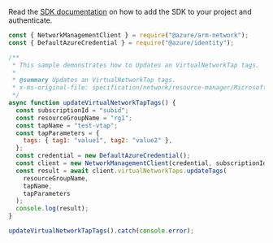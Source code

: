 Read the [SDK documentation](https://github.com/Azure/azure-sdk-for-js/blob/%40azure%2Farm-network_27.0.0/sdk/network/arm-network/README.md) on how to add the SDK to your project and authenticate.

```javascript
const { NetworkManagementClient } = require("@azure/arm-network");
const { DefaultAzureCredential } = require("@azure/identity");

/**
 * This sample demonstrates how to Updates an VirtualNetworkTap tags.
 *
 * @summary Updates an VirtualNetworkTap tags.
 * x-ms-original-file: specification/network/resource-manager/Microsoft.Network/stable/2021-05-01/examples/VirtualNetworkTapUpdateTags.json
 */
async function updateVirtualNetworkTapTags() {
  const subscriptionId = "subid";
  const resourceGroupName = "rg1";
  const tapName = "test-vtap";
  const tapParameters = {
    tags: { tag1: "value1", tag2: "value2" },
  };
  const credential = new DefaultAzureCredential();
  const client = new NetworkManagementClient(credential, subscriptionId);
  const result = await client.virtualNetworkTaps.updateTags(
    resourceGroupName,
    tapName,
    tapParameters
  );
  console.log(result);
}

updateVirtualNetworkTapTags().catch(console.error);
```
